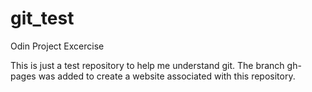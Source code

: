 # git_test
Odin Project Excercise

This is just a test repository to help me understand git.  The branch gh-pages was added to create a website associated with this repository.

